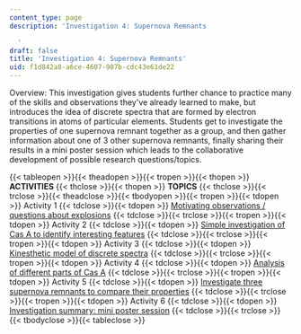 ```yaml
---
content_type: page
description: 'Investigation 4: Supernova Remnants

  '
draft: false
title: 'Investigation 4: Supernova Remnants'
uid: f1d842a8-a6ce-4607-907b-cdc43e61de22
---
```

Overview: This investigation gives students further chance to practice many of the skills and observations they've already learned to make, but introduces the idea of discrete spectra that are formed by electron transitions in atoms of particular elements. Students get to investigate the properties of one supernova remnant together as a group, and then gather information about one of 3 other supernova remnants, finally sharing their results in a mini poster session which leads to the collaborative development of possible research questions/topics.

{{< tableopen >}}{{< theadopen >}}{{< tropen >}}{{< thopen >}}
**ACTIVITIES**
{{< thclose >}}{{< thopen >}}
**TOPICS**
{{< thclose >}}{{< trclose >}}{{< theadclose >}}{{< tbodyopen >}}{{< tropen >}}{{< tdopen >}}
Activity 1
{{< tdclose >}}{{< tdopen >}}
[Motivating observations / questions about explosions](https://draft-qa.ocw.mit.edu/courses/hfh-111-chandra-astrophysics-institute/pages/investigation-4-supernova-remnants-activity-1/)
{{< tdclose >}}{{< trclose >}}{{< tropen >}}{{< tdopen >}}
Activity 2
{{< tdclose >}}{{< tdopen >}}
[Simple investigation of Cas A to identify interesting features](https://draft-qa.ocw.mit.edu/courses/hfh-111-chandra-astrophysics-institute/pages/investigation-4-supernova-remnants-activity-2/)
{{< tdclose >}}{{< trclose >}}{{< tropen >}}{{< tdopen >}}
Activity 3
{{< tdclose >}}{{< tdopen >}}
[Kinesthetic model of discrete spectra](https://draft-qa.ocw.mit.edu/courses/hfh-111-chandra-astrophysics-institute/pages/investigation-4-supernova-remnants-activity-3/)
{{< tdclose >}}{{< trclose >}}{{< tropen >}}{{< tdopen >}}
Activity 4
{{< tdclose >}}{{< tdopen >}}
[Analysis of different parts of Cas A](https://draft-qa.ocw.mit.edu/courses/hfh-111-chandra-astrophysics-institute/pages/investigation-4-supernova-remnants-activity-4/)
{{< tdclose >}}{{< trclose >}}{{< tropen >}}{{< tdopen >}}
Activity 5
{{< tdclose >}}{{< tdopen >}}
[Investigate three supernova remnants to compare their properties](https://draft-qa.ocw.mit.edu/courses/hfh-111-chandra-astrophysics-institute/pages/investigation-4-supernova-remnants-activity-5/)
{{< tdclose >}}{{< trclose >}}{{< tropen >}}{{< tdopen >}}
Activity 6
{{< tdclose >}}{{< tdopen >}}
[Investigation summary: mini poster session](https://draft-qa.ocw.mit.edu/courses/hfh-111-chandra-astrophysics-institute/pages/investigation-4-supernova-remnants-activity-6/)
{{< tdclose >}}{{< trclose >}}{{< tbodyclose >}}{{< tableclose >}}